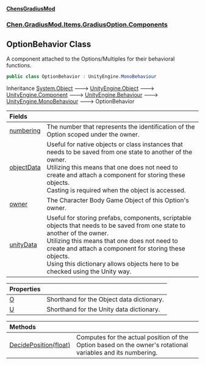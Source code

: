 #### [ChensGradiusMod](index 'index')
### [Chen.GradiusMod.Items.GradiusOption.Components](3b19l5ocTqQsEH2QAbTnXQ 'Chen.GradiusMod.Items.GradiusOption.Components')
## OptionBehavior Class
A component attached to the Options/Multiples for their behavioral functions.  
```csharp
public class OptionBehavior : UnityEngine.MonoBehaviour
```

Inheritance [System.Object](https://docs.microsoft.com/en-us/dotnet/api/System.Object 'System.Object') &#129106; [UnityEngine.Object](https://docs.microsoft.com/en-us/dotnet/api/UnityEngine.Object 'UnityEngine.Object') &#129106; [UnityEngine.Component](https://docs.microsoft.com/en-us/dotnet/api/UnityEngine.Component 'UnityEngine.Component') &#129106; [UnityEngine.Behaviour](https://docs.microsoft.com/en-us/dotnet/api/UnityEngine.Behaviour 'UnityEngine.Behaviour') &#129106; [UnityEngine.MonoBehaviour](https://docs.microsoft.com/en-us/dotnet/api/UnityEngine.MonoBehaviour 'UnityEngine.MonoBehaviour') &#129106; OptionBehavior  

| Fields | |
| :--- | :--- |
| [numbering](LL3U18iiScRLNCdMslZJ8A 'Chen.GradiusMod.Items.GradiusOption.Components.OptionBehavior.numbering') | The number that represents the identification of the Option scoped under the owner.<br/> |
| [objectData](9rJODcSt3n4dc8tnvT0HLA 'Chen.GradiusMod.Items.GradiusOption.Components.OptionBehavior.objectData') | Useful for native objects or class instances that needs to be saved from one state to another of the owner.<br/>Utilizing this means that one does not need to create and attach a component for storing these objects.<br/>Casting is required when the object is accessed.<br/> |
| [owner](iGOzPfYJ7tQzCVKdE5AWJA 'Chen.GradiusMod.Items.GradiusOption.Components.OptionBehavior.owner') | The Character Body Game Object of this Option's owner.<br/> |
| [unityData](_zvR3eC84B0IbOC+zBCFdQ 'Chen.GradiusMod.Items.GradiusOption.Components.OptionBehavior.unityData') | Useful for storing prefabs, components, scriptable objects that needs to be saved from one state to another of the owner.<br/>Utilizing this means that one does not need to create and attach a component for storing these objects.<br/>Using this dictionary allows objects here to be checked using the Unity way.<br/> |

| Properties | |
| :--- | :--- |
| [O](gIeAnpHCoZ9xekNkaktEjQ 'Chen.GradiusMod.Items.GradiusOption.Components.OptionBehavior.O') | Shorthand for the Object data dictionary.<br/> |
| [U](z_8xYfioFWF0Dfu93d43mQ 'Chen.GradiusMod.Items.GradiusOption.Components.OptionBehavior.U') | Shorthand for the Unity data dictionary.<br/> |

| Methods | |
| :--- | :--- |
| [DecidePosition(float)](_PwxV_eu4pTTt4GnyV7N4A 'Chen.GradiusMod.Items.GradiusOption.Components.OptionBehavior.DecidePosition(float)') | Computes for the actual position of the Option based on the owner's rotational variables and its numbering.<br/> |
